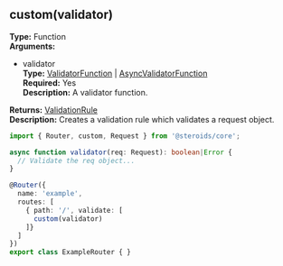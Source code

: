 ## custom(validator)

**Type:** Function  
**Arguments:**
  - validator  
    **Type:** [ValidatorFunction](../router-decorator/routedefinition/validationrule/validatorfunction) | [AsyncValidatorFunction](../router-decorator/routedefinition/validationrule/asyncvalidatorfunction)  
    **Required:** Yes  
    **Description:** A validator function.

**Returns:** [ValidationRule](../router-decorator/routedefinition/validationrule)  
**Description:** Creates a validation rule which validates a request object.

```ts
import { Router, custom, Request } from '@steroids/core';

async function validator(req: Request): boolean|Error {
  // Validate the req object...
}

@Router({
  name: 'example',
  routes: [
    { path: '/', validate: [
      custom(validator)
    ]}
  ]
})
export class ExampleRouter { }
```
